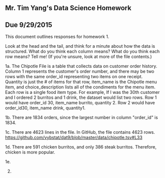 ## Mr. Tim Yang's Data Science Homework
## Due 9/29/2015

This document outlines responses for homework 1. 

Look at the head and the tail, and think for a minute about how the data is structured. What do you think each column means? What do you think each row means? Tell me! (If you're unsure, look at more of the file contents.)

1a. The Chipotle File is a table that collects data on customer order history. Column 1 represents the customer's order number, and there may be two rows with the same order_id representing two items on one receipt. Quantity is just the # of items for that row, item_name is the Chipotle menu item, and choice_description lists all of the condiments for the menu item. Each row is a  single food item type. For example, If I was the 30th customer and I ordered 2 burritos and 1 drink, the dataset would list two rows. Row 1 would have order_id 30, item_name burrito, quantity 2. Row 2 would have order_id30, item_name drink, quantity1.

1b. There are 1834 orders, since the largest number in column "order_id" is 1834.

1c. There are 4623 lines in the file. In GitHub, the file contains 4623 rows. https://github.com/vybstat/dat9/blob/master/data/chipotle.tsv#L33

1d. There are 591 chicken burritos, and only 386 steak burritos. Therefore, chicken is more popular.

1e. 

2. 


